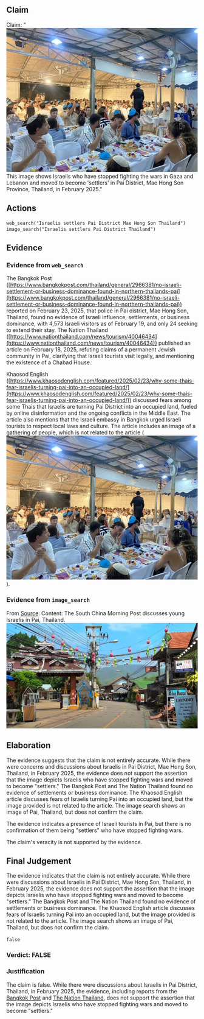 ## Claim
Claim: "![image 4](media/3.jpg) This image shows Israelis who have stopped fighting the wars in Gaza and Lebanon and moved to become 'settlers' in Pai District, Mae Hong Son Province, Thailand, in February 2025."

## Actions
```
web_search("Israelis settlers Pai District Mae Hong Son Thailand")
image_search("Israelis settlers Pai District Thailand")
```

## Evidence
### Evidence from `web_search`
The Bangkok Post ([https://www.bangkokpost.com/thailand/general/2966381/no-israeli-settlement-or-business-dominance-found-in-northern-thailands-pai](https://www.bangkokpost.com/thailand/general/2966381/no-israeli-settlement-or-business-dominance-found-in-northern-thailands-pai)) reported on February 23, 2025, that police in Pai district, Mae Hong Son, Thailand, found no evidence of Israeli influence, settlements, or business dominance, with 4,573 Israeli visitors as of February 19, and only 24 seeking to extend their stay. The Nation Thailand ([https://www.nationthailand.com/news/tourism/40046434](https://www.nationthailand.com/news/tourism/40046434)) published an article on February 18, 2025, refuting claims of a permanent Jewish community in Pai, clarifying that Israeli tourists visit legally, and mentioning the existence of a Chabad House.

Khaosod English ([https://www.khaosodenglish.com/featured/2025/02/23/why-some-thais-fear-israelis-turning-pai-into-an-occupied-land/](https://www.khaosodenglish.com/featured/2025/02/23/why-some-thais-fear-israelis-turning-pai-into-an-occupied-land/)) discussed fears among some Thais that Israelis are turning Pai District into an occupied land, fueled by online disinformation and the ongoing conflicts in the Middle East. The article also mentions that the Israeli embassy in Bangkok urged Israeli tourists to respect local laws and culture. The article includes an image of a gathering of people, which is not related to the article (![image 4](media/3.jpg)).


### Evidence from `image_search`
From [Source](https://www.scmp.com/week-asia/lifestyle-culture/article/3299193/young-israelis-rile-thailands-pai-town-their-bad-behaviour): 
Content: The South China Morning Post discusses young Israelis in Pai, Thailand. ![image 9109](media/2025-08-30_00-30-1756513819-108851.jpg)


## Elaboration
The evidence suggests that the claim is not entirely accurate. While there were concerns and discussions about Israelis in Pai District, Mae Hong Son, Thailand, in February 2025, the evidence does not support the assertion that the image depicts Israelis who have stopped fighting wars and moved to become "settlers." The Bangkok Post and The Nation Thailand found no evidence of settlements or business dominance. The Khaosod English article discusses fears of Israelis turning Pai into an occupied land, but the image provided is not related to the article. The image search shows an image of Pai, Thailand, but does not confirm the claim.

The evidence indicates a presence of Israeli tourists in Pai, but there is no confirmation of them being "settlers" who have stopped fighting wars.

The claim's veracity is not supported by the evidence.


## Final Judgement
The evidence indicates that the claim is not entirely accurate. While there were discussions about Israelis in Pai District, Mae Hong Son, Thailand, in February 2025, the evidence does not support the assertion that the image depicts Israelis who have stopped fighting wars and moved to become "settlers." The Bangkok Post and The Nation Thailand found no evidence of settlements or business dominance. The Khaosod English article discusses fears of Israelis turning Pai into an occupied land, but the image provided is not related to the article. The image search shows an image of Pai, Thailand, but does not confirm the claim.

`false`

### Verdict: FALSE

### Justification
The claim is false. While there were discussions about Israelis in Pai District, Thailand, in February 2025, the evidence, including reports from the [Bangkok Post](https://www.bangkokpost.com/thailand/general/2966381/no-israeli-settlement-or-business-dominance-found-in-northern-thailands-pai) and [The Nation Thailand](https://www.nationthailand.com/news/tourism/40046434), does not support the assertion that the image depicts Israelis who have stopped fighting wars and moved to become "settlers."
